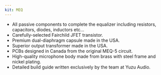 ```yaml
---
kit: MEQ
---
```


- All passive components to complete the equalizer including resistors, capacitors, diodes, inductors etc...
- Carefully-selected Fairchild JFET transistor.
- Premium dual-diaphragm capsule made in the USA.
- Superior output transformer made in the USA.
- PCBs designed in Canada from the original MEQ-5 circuit.
- High-quality microphone body made from brass with steel frame and nickel plating.
- Detailed build guide written exclusively by the team at Yuzu Audio.
